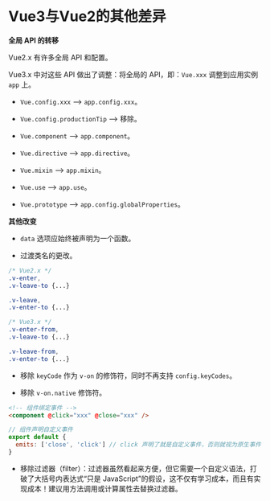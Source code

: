 # Vue3与Vue2的其他差异

**全局 API 的转移**

Vue2.x 有许多全局 API 和配置。

Vue3.x 中对这些 API 做出了调整：将全局的 API，即：`Vue.xxx` 调整到应用实例 `app` 上。

- `Vue.config.xxx` --> `app.config.xxx`。

- `Vue.config.productionTip` --> 移除。

- `Vue.component` --> `app.component`。

- `Vue.directive` --> `app.directive`。

- `Vue.mixin` --> `app.mixin`。

- `Vue.use` --> `app.use`。

- `Vue.prototype` --> `app.config.globalProperties`。

**其他改变**

- `data` 选项应始终被声明为一个函数。

- 过渡类名的更改。

```css
/* Vue2.x */
.v-enter,
.v-leave-to {...}

.v-leave,
.v-enter-to {...}
```

```css
/* Vue3.x */
.v-enter-from,
.v-leave-to {...}

.v-leave-from,
.v-enter-to {...}
```

- 移除 `keyCode` 作为 `v-on` 的修饰符，同时不再支持 `config.keyCodes`。

- 移除 `v-on.native` 修饰符。

```html
<!-- 组件绑定事件 -->
<component @click="xxx" @close="xxx" />
```

```js
// 组件声明自定义事件
export default {
  emits: ['close', 'click'] // click 声明了就是自定义事件，否则就视为原生事件
}
```

- 移除过滤器（filter）：过滤器虽然看起来方便，但它需要一个自定义语法，打破了大括号内表达式“只是 JavaScript”的假设，这不仅有学习成本，而且有实现成本！建议用方法调用或计算属性去替换过滤器。
